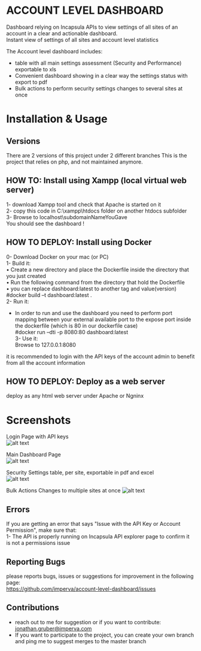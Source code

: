 # ACCOUNT LEVEL DASHBOARD 

Dashboard relying on Incapsula APIs to view settings of all sites of an account in a clear and actionable dashboard.  
Instant view of settings of all sites and account level statistics  
  
The Account level dashboard includes:  
- table with all main settings assessment (Security and Performance) exportable to xls
- Convenient dashboard showing in a clear way the settings status with export to pdf
- Bulk actions to perform security settings changes to several sites at once



# Installation & Usage
## Versions 
There are 2 versions of this project under 2 different branches
This is the project that relies on php, and not maintained anymore. 

## HOW TO: Install using Xampp (local virtual web server)
1- download Xampp tool and check that Apache is started on it  
2- copy this code in C:\xampp\htdocs folder on another htdocs subfolder  
3- Browse to localhost\subdomainNameYouGave  
You should see the dashboard !  


## HOW TO DEPLOY: Install using Docker
0- Download Docker on your mac (or PC)  
1- Build it:  
•	Create a new directory and place the Dockerfile inside the directory that you just created  
•	Run the following command from the directory that hold the Dockerfile  
•	you can replace dashboard:latest to another tag and value(version)  
#docker build –t dashboard:latest .  
2- Run it:  
- In order to run and use the dashboard you need to perform port mapping between your external available port to the expose port inside the dockerfile (which is 80 in our dockerfile case)  
#docker run –dti -p 8080:80 dashboard:latest  
3- Use it:  
Browse to 127.0.0.1:8080  

it is recommended to login with the API keys of the account admin to benefit from all the account information

## HOW TO DEPLOY: Deploy as a web server
deploy as any html web server under Apache or Ngninx

# Screenshots
  
Login Page with API keys  
![alt text](https://raw.githubusercontent.com/imperva/account-level-dashboard/master/images/screenshots/login.png)  
  
Main Dashboard Page  
![alt text](https://github.com/imperva/account-level-dashboard/raw/master/images/screenshots/main%20screen.png)  
  
Security Settings table, per site, exportable in pdf and excel  
![alt text](https://github.com/imperva/account-level-dashboard/raw/master/images/screenshots/security%20assessment%20table.png)  

Bulk Actions Changes to multiple sites at once
![alt text](https://github.com/imperva/account-level-dashboard/blob/master/images/screenshots/bulk%20actions.png) 

## Errors
If you are getting an error that says "Issue with the API Key or Account Permission", make sure that:  
1- The API is properly running on Incapsula API explorer page to confirm it is not a permissions issue  

## Reporting Bugs
please reports bugs, issues or suggestions for improvement in the following page:  
https://github.com/imperva/account-level-dashboard/issues

## Contributions  
- reach out to me for suggestion or if you want to contribute: jonathan.gruber@imperva.com  
- If you want to participate to the project, you can create your own branch and ping me to suggest merges to the master branch
